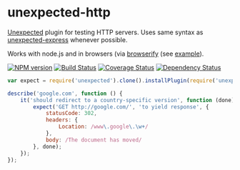 unexpected-http
===============

[Unexpected](http://github.com/sunesimonsen/unexpected) plugin for testing HTTP servers. Uses same syntax as [unexpected-express](https://github.com/papandreou/unexpected-express) whenever possible.

Works with node.js and in browsers (via [browserify](http://browserify.org) (see [example](tests/index.html)).

[![NPM version](https://badge.fury.io/js/unexpected-http.png)](http://badge.fury.io/js/unexpected-http)
[![Build Status](https://travis-ci.org/papandreou/unexpected-http.png)](https://travis-ci.org/papandreou/unexpected-http)
[![Coverage Status](https://coveralls.io/repos/papandreou/unexpected-http/badge.png)](https://coveralls.io/r/papandreou/unexpected-http)
[![Dependency Status](https://david-dm.org/papandreou/unexpected-http.png)](https://david-dm.org/papandreou/unexpectetd-http)

```javascript
var expect = require('unexpected').clone().installPlugin(require('unexpected-http'));

describe('google.com', function () {
    it('should redirect to a country-specific version', function (done) {
        expect('GET http://google.com/', 'to yield response', {
            statusCode: 302,
            headers: {
                Location: /www\.google\.\w+/
            },
            body: /The document has moved/
        }, done);
    });
});
```

